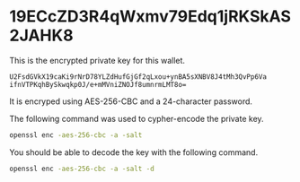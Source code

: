 # 19ECcZD3R4qWxmv79Edq1jRKSkAS2JAHK8

This is the encrypted private key for this wallet. 

```
U2FsdGVkX19caKi9rNrD78YLZdHufGjGf2qLxou+ynBA5sXNBV8J4tMh3QvPp6Va
ifnVTPKqhBySkwqkp0J/e+mMVniZNOJf8umnrmLMT8o=
```

It is encryped using AES-256-CBC and a 24-character password.

The following command was used to cypher-encode the private key.

```sh
openssl enc -aes-256-cbc -a -salt
```

You should be able to decode the key with the following command.

```sh
openssl enc -aes-256-cbc -a -salt -d
```

